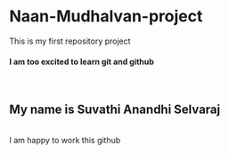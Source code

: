 # Naan-Mudhalvan-project
This is my first repository project
<h4>I am too excited to learn git and github</h4>
<br>
<h2>My name is Suvathi Anandhi Selvaraj</h2>
<br>
I am happy to work this github



